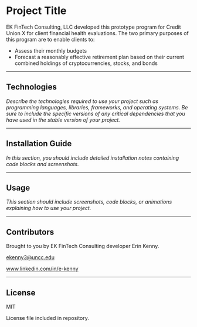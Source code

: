 # Project Title

EK FinTech Consulting, LLC developed this prototype program for Credit Union X for client financial health evaluations. The two primary purposes of this program are to enable clients to:

* Assess their monthly budgets
* Forecast a reasonably effective retirement plan based on their current combined holdings of cryptocurrencies, stocks, and bonds

---

## Technologies

*Describe the technologies required to use your project such as programming languages, libraries, frameworks, and operating systems. Be sure to include the specific versions of any critical dependencies that you have used in the stable version of your project.*

---

## Installation Guide

*In this section, you should include detailed installation notes containing code blocks and screenshots.*

---

## Usage

*This section should include screenshots, code blocks, or animations explaining how to use your project.*

---

## Contributors

Brought to you by EK FinTech Consulting developer Erin Kenny.

ekenny3@uncc.edu

www.linkedin.com/in/e-kenny

---

## License

MIT

License file included in repository.



